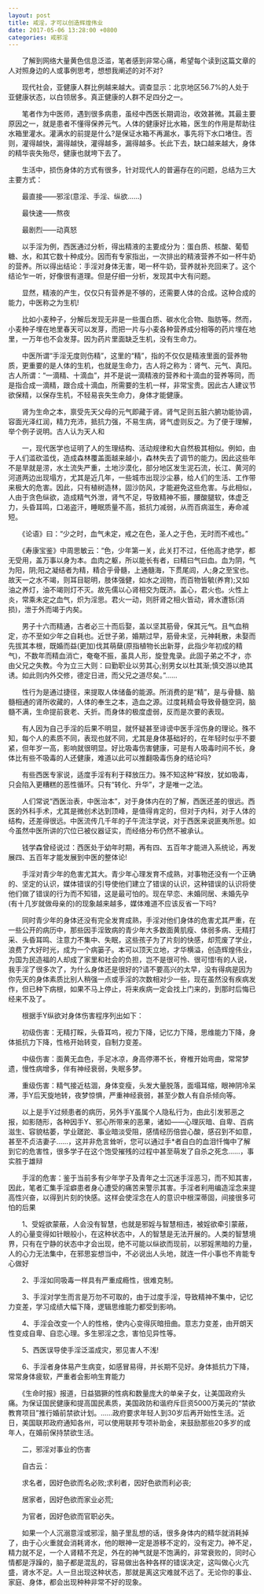 ```yaml
---
layout: post
title: 戒淫，才可以创造辉煌伟业
date: 2017-05-06 13:28:00 +0800
categories: 戒邪淫
---
```


　　了解到网络大量黄色信息泛滥，笔者感到非常心痛，希望每个读到这篇文章的人对照身边的人或事例思考，想想我阐述的对不对?
　　现代社会，亚健康人群比例越来越大。调查显示：北京地区56.7%的人处于亚健康状态，以白领居多。真正健康的人群不足四分之一。
　　笔者作为中医师，遇到很多病患，虽经中西医长期调治，收效甚微。其最主要原因之一，就是患者不懂得保养元气。人体的健康好比水箱，医生的作用是帮助往水箱里灌水。灌满水的前提是什么?是保证水箱不再漏水，事先将下水口堵住。否则，灌得越快，漏得越快，灌得越多，漏得越多。长此下去，缺口越来越大，身体的精华丧失殆尽，健康也就垮下去了。
　　生活中，损伤身体的方式有很多，针对现代人的普遍存在的问题，总结为三大主要方式：
　　最直接——邪淫(意淫、手淫、纵欲……)
　　最快速——熬夜
　　最剧烈——动真怒
　　以手淫为例，西医通过分析，得出精液的主要成分为：蛋白质、核酸、葡萄糖、水，和其它数十种成分。因而有专家指出，一次排出的精液营养不如一杯牛奶的营养。所以得出结论：手淫对身体无害，喝一杯牛奶，营养就补充回来了。这个结论乍一听，好像很有道理。但是仔细一分析，发现其中大有问题。
　　显然，精液的产生，仅仅只有营养是不够的，还需要人体的合成。这种合成的能力，中医称之为生机!
　　比如小麦种子，分解后发现无非是一些蛋白质、碳水化合物、脂肪等。然而，小麦种子埋在地里春天可以发芽，而把一片与小麦各种营养成分相等的药片埋在地里，一万年也不会发芽。因为药片里面缺乏生机，没有生命力。
　　中医所谓“手淫无度则伤精”，这里的“精”，指的不仅仅是精液里面的营养物质，更重要的是人体的生机，也就是生命力，古人将之称为：肾气、元气、真阳。古人所谓：“一滴精、十滴血”，并不是说一滴精液的营养和十滴血的营养等同，而是指合成一滴精，跟合成十滴血，所需要的生机一样，非常宝贵。因此古人建议节欲保精，以保存生机，不轻易丧失生命力，身体才能健康。
　　肾为生命之本，禀受先天父母的元气即藏于肾。肾气足则五脏六腑功能协调，容面光泽红润，精力充沛，抵抗力强，不易生病，肾气虚则反之。为了便于理解，举个例子说明。古人认为天人和
　　一，现代医学也证明了人的生理结构、活动规律和大自然极其相似。例如，由于人们滥砍滥伐，造成森林覆盖面越来越小，森林失去了调节的能力。因此这些年不是旱就是涝，水土流失严重，土地沙漠化，部分地区发生泥石流，长江、黄河的河道两边出现塌方，尤其是近几年，一些城市出现沙尘暴，给人们的生活、工作带来极大的危害。因此，只有植树造林，固沙防风，才能避免这些危害。与此相似，人由于贪色纵欲，造成精气外泄，肾气不足，导致精神不振，腰酸腿软，体虚乏力，头昏耳鸣，口渴盗汗，睡眠质量不高，抵抗力减弱，从而百病滋生，寿命减短。
　　《论语》曰：“少之时，血气未定，戒之在色，圣人之于色，无时而不戒也。”
　　《寿康宝鉴》中周思敏云：“色，少年第一关，此关打不过，任他高才绝学，都无受用，盖万事以身为本。血肉之躯，所以能长有者，曰精曰气曰血。血为阴，气为阳，阴;阳之凝结者为精，精合乎骨髓，上通髓海，下贯尾闾，人;身之至宝也。故天一之水不竭，则耳目聪明，肢体强健，如水之润物，而百物皆毓(养育);又如油之养灯，油不竭则灯不灭。故先儒以心肾相交为既济。盖心，君火也。火性上炎，常乘未定之血气，炽为淫思。君火一动，则肝肾之相火皆动，肾水遭铄(消损)，泄于外而竭于内矣。
　　男子十六而精通，古者必三十而后娶，盖以坚其筋骨，保其元气。且气血稍定，亦不至如少年之自耗也。近世子弟，婚期过早，筋骨未坚，元神耗散，未娶而先拔其本根，既婚而益(更加)伐其萌蘖(原指植物长出新芽，此指少年初成的精气)，不数年而精血消亡，奄奄不振，虽具人形，旋登鬼录。此固子弟之不才，亦由父兄之失教。今为立三大则：曰勤职业以劳其心;别男女以杜其渐;慎交游以绝其诱。如此则内外交修，德定日进，而父兄之道尽矣。”……
　　性行为是通过捷径，来提取人体储备的能源。所消费的是“精”，是与骨髓、脑髓相通的肾所收藏的，人体的奉生之本，造血之源。过度耗精会导致骨髓空洞，脑髓不满，生命提前衰老、夭折。而身体的极度虚弱，反而是次要的表现。
　　有人因为自己手淫的后果不明显，就怀疑甚至诽谤中医手淫伤身的理论。殊不知，每个人的素质不同，表现也就不同，尤其是身体基础好的，在年轻时似乎不要紧，但年岁一高，影响就很明显。好比吸毒伤害健康，可是有人吸毒时间不长，身体比有些不吸毒的人还健康，难道以此可以推翻吸毒伤身的结论吗?
　　有些西医专家说，适度手淫有利于释放压力。殊不知这种“释放，犹如吸毒，只会陷入更糟糕的恶性循环。只有“转化、升华”，才是唯一之法。
　　人们常说“西医治表，中医治本”，对于身体内在的了解，西医还差的很远。西医的外科手术，尤其是微创术达到顶峰，是值得肯定的，但对于内科，对于人体的结构，还差得很远。中医流传几千年的子午流注学说，对于西医来说匪夷所思。如今虽然中医所讲的穴位已被仪器证实，而经络分布仍然不被承认。
　　钱学森曾经说过：西医处于幼年时期，再有四、五百年才能进入系统论，再发展四、五百年才能发展到中医的整体论!
　　手淫对青少年的危害尤其大。青少年心理发育不成熟，对事物还没有一个正确的、坚定的认识，媒体错误的引导使他们建立了错误的认识，这种错误的认识将使他们做了错误的行为而不知错，这是最可怕的。现在早恋、未婚同居、未婚先孕(有十几岁就做母亲的)的现象越来越多，媒体难道不应该反省一下吗?
　　同时青少年的身体还没有完全发育成熟，手淫对他们身体的危害尤其严重，在一些公开的病历中，那些因手淫致病的青少年大多数面黄肌瘦、体弱多病、无精打采、头昏耳鸣、注意力不集中、失眠，这些孩子为了片刻的快感，却荒废了学业，浪费了大好时光，成为一个病篓子。本可以顶天立地，才华横溢，创造辉煌伟业，为国为民造福的人却成了家里和社会的负担，岂不是很可怜、很可惜!有的人说，我手淫了很多次了，为什么身体还是很好的?请不要高兴的太早，没有得病是因为你先天的身体素质比别人稍强一点或手淫的次数相对少一些，现在虽然没有疾病发作，但已种下病根，如果不马上停止，将来疾病一定会找上门来的，到那时后悔已经来不及了。
　　根据手Y纵欲对身体伤害程序列出如下：
　　初级伤害：无精打睬，头昏耳呜，视力下降，记忆力下降，思维能力下降，身体抵抗力下降，性格开始转变，自制力变差。
　　中级伤害：面黄无血色，手足冰凉，身高停滞不长，脊椎开始弯曲，常常梦遗，慢性病增多，伴有神经衰弱，失眠多梦。
　　重级伤害：精气接近枯涸，身体变瘦，头发大量脱落，面塌耳缩，眼神阴冷呆滞，手Y后天旋地转，夜梦惊惧，严重神经衰弱，甚至少数人有自杀倾向等。
　　以上是手Y过频患者的病历，另外手Y虽属个人隐私行为，由此引发邪恶之报，如影随形，各种因手Y、邪心所带来的恶果，诸如——心理灰暗、自卑、百病滋生、容貌枯萎，学业蹉跎、事业暗淡受阻，感情经历倍尝心酸，感召到不如意，甚至不贞洁妻子……，这并非危言耸听，您可以通过手*者自白的血泪忏悔中了解到它的危害性，很多学子在这个饱受摧残的过程中甚至萌发了自杀之死念……，事实胜于雄辩
　　手淫的危害：鉴于当前多有少年学子及青年之士沉迷手淫恶习，而不知其害，因此，笔者汇集手淫癖患者身心遭受的痛苦来警示其害。手淫者利用编造淫念来提高性兴奋，以得到片刻的快感。这样会使淫念在人的意识中根深蒂固，间接很多可怕的后果
　　1、受婬欲蒙蔽，人会没有智慧，也就是邪婬与智慧相违，被婬欲牵引蒙蔽，人的心量变得如针眼般小，在这种状态中，人的智慧是无法开展的。人类的智慧境界，只有在宁静的状态中才会出现，绝不可能以纵欲而现前，以邪婬黑暗的力量，人的心力无法集中，在邪思妄想当中，不必说出人头地，就连一件小事也不肯能专心做好
　　2、手淫如同吸毒一样具有严重成瘾性，很难克制。
　　3、手淫对学生而言是万勿不可取的，由于过度手淫，导致精神不集中，记忆力变差，学习成绩大幅下降，逻辑思维能力都受到影响。
　　4、手淫会改变一个人的性格，使内心变得灰暗扭曲。意志力变差，由开朗天性变成自卑、自恋心理。多生邪淫之念，害怕见异性等。
　　5、西医误导使手淫泛滥成灾，邪见害人不浅!
　　6、手淫者身体易产生病变，如感冒易得，并长期不见好。身体抵抗力下降，常常身体疲软，严重者会影响生育能力
　　《生命时报》报道，日益猖獗的性病和数量庞大的单亲子女，让美国政府头痛。为保证国民健康和提高国民素质，美国政防和谐府斥巨资5000万美元的“禁欲教育项目”推行婚前禁欲计划。……政府要求年轻人到30岁后再开始性生活。近日，美国联邦政府通知各州，可以使用联邦专项补助金，来鼓励那些20多岁的成年人，在婚前保持禁欲生活。
　　二，邪淫对事业的伤害
　　自古云：
　　求名者，因好色欲而名必败;求利者，因好色欲而利必丧;
　　居家者，因好色欲而家业必荒;
　　为官者，因好色欲而官职必失。
　　如果一个人沉溺意淫或邪淫，脑子里乱想的话，很多身体内的精华就消耗掉了，由于心火重就会消耗肾水，他的眼神一定是游移不定的，没有定力。神不足，精力就不足，一个人肾精不充足，外在的神气就是不饱满的，非常衰败的，同时心情都是浮躁的，脑子都是混乱的，容易做出各种各样的错误决定，这叫做心火亢盛，肾水不足。人一旦出现这种状态，那就是离这灾难就不远了。无论你的事业、家庭、身体，都会出现种种非常不好的现象。